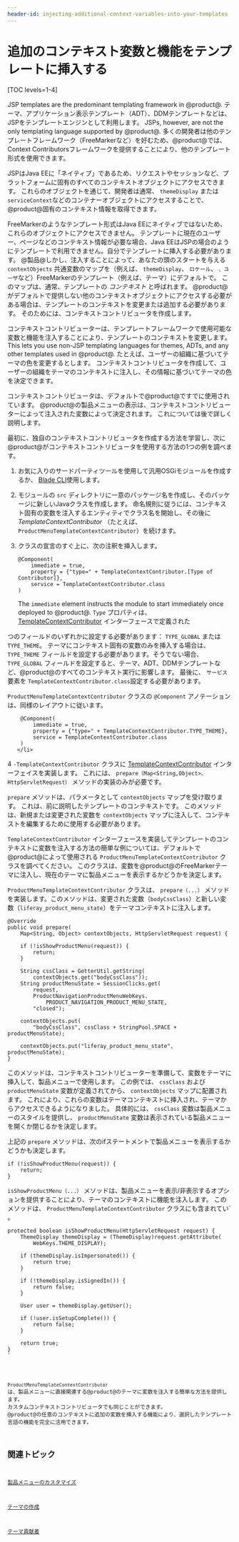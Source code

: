 ```yaml
---
header-id: injecting-additional-context-variables-into-your-templates
---
```


# 追加のコンテキスト変数と機能をテンプレートに挿入する

[TOC levels=1-4]

JSP templates are the predominant templating framework in @product@. テーマ、アプリケーション表示テンプレート（ADT）、DDMテンプレートなどは、JSPをテンプレートエンジンとして利用します。 JSPs, however, are not the only templating language supported by @product@. 多くの開発者は他のテンプレートフレームワーク（FreeMarkerなど）を好むため、@product@では、Context Contributorsフレームワークを提供することにより、他のテンプレート形式を使用できます。

JSPはJava EEに「ネイティブ」であるため、リクエストやセッションなど、プラットフォームに固有のすべてのコンテキストオブジェクトにアクセスできます。 これらのオブジェクトを通じて、開発者は通常、 `themeDisplay` または `serviceContext`などのコンテナーオブジェクトにアクセスすることで、@product@固有のコンテキスト情報を取得できます。

FreeMarkerのようなテンプレート形式はJava EEにネイティブではないため、これらのオブジェクトにアクセスできません。 テンプレートに現在のユーザー、ページなどのコンテキスト情報が必要な場合、Java EEはJSPの場合のようにテンプレートで利用できません。自分でテンプレートに挿入する必要があります。 @製品@しかし、注入することによって、あなたの頭のスタートを与える `contextObjects` 共通変数のマップを（例えば、 `themeDisplay`、 `ロケール`、 `、ユーザ`など）FreeMarkerのテンプレート（例えば、テーマ）にデフォルトで。 このマップは、通常、テンプレートの *コンテキスト* と呼ばれます。 @product@がデフォルトで提供しない他のコンテキストオブジェクトにアクセスする必要がある場合は、テンプレートのコンテキストを変更または追加する必要があります。 そのためには、コンテキストコントリビュータを作成します。

コンテキストコントリビューターは、テンプレートフレームワークで使用可能な変数と機能を注入することにより、テンプレートのコンテキストを変更します。 This lets you use non-JSP templating languages for themes, ADTs, and any other templates used in @product@. たとえば、ユーザーの組織に基づいてテーマの色を変更するとします。 コンテキストコントリビュータを作成して、ユーザーの組織をテーマのコンテキストに注入し、その情報に基づいてテーマの色を決定できます。

コンテキストコントリビュータは、デフォルトで@product@ですでに使用されています。 @product@の製品メニューの表示は、コンテキストコントリビューターによって注入された変数によって決定されます。 これについては後で詳しく説明します。

最初に、独自のコンテキストコントリビュータを作成する方法を学習し、次に@product@がコンテキストコントリビュータを使用する方法の1つの例を調べます。

1.  お気に入りのサードパーティツールを使用して汎用OSGiモジュールを作成するか、 [Blade CLI](/docs/7-1/tutorials/-/knowledge_base/t/blade-cli)使用します。

2.  モジュールの `src` ディレクトリに一意のパッケージ名を作成し、そのパッケージに新しいJavaクラスを作成します。 命名規則に従うには、コンテキスト固有の変数を注入するエンティティでクラス名を開始し、その後に *TemplateContextContributor* （たとえば、 `ProductMenuTemplateContextContributor`）を続けます。

3.  クラスの宣言のすぐ上に、次の注釈を挿入します。
   
        @Component(
            immediate = true,
            property = {"type=" + TemplateContextContributor.[Type of Contributor]},
            service = TemplateContextContributor.class
        )

    The `immediate` element instructs the module to start immediately once deployed to @product@. `Type` プロパティは、 [TemplateContextContributor](@platform-ref@/7.1-latest/javadocs/portal-kernel/com/liferay/portal/kernel/template/TemplateContextContributor.html) インターフェースで定義された

つのフィールドのいずれかに設定する必要があります： `TYPE_GLOBAL` または `TYPE_THEME`。 テーマにコンテキスト固有の変数のみを挿入する場合は、 `TYPE_THEME` フィールドを設定する必要があります。そうでない場合、 `TYPE_GLOBAL` フィールドを設定すると、テーマ、ADT、DDMテンプレートなど、@product@のすべてのコンテキスト実行に影響します。 最後に、 `サービス` 要素を `TemplateContextContributor.class`設定する必要があります。</p> 
   
   `ProductMenuTemplateContextContributor` クラスの `@Component` アノテーションは、同様のレイアウトに従います。
   
        @Component(
            immediate = true,
            property = {"type=" + TemplateContextContributor.TYPE_THEME},
            service = TemplateContextContributor.class
        )
       </li> 
   
   4  `-TemplateContextContributor` クラスに [TemplateContextContributor](@platform-ref@/7.1-latest/javadocs/portal-kernel/com/liferay/portal/kernel/template/TemplateContextContributor.html) インターフェイスを実装します。 これには、 `prepare（Map<String,Object>、HttpServletRequest）` メソッドの実装のみが必要です。
  
  `prepare` メソッドは、パラメータとして `contextObjects` マップを受け取ります。 これは、前に説明したテンプレートのコンテキストです。 このメソッドは、新規または変更された変数を `contextObjects` マップに注入して、コンテキストを編集するために使用する必要があります。</ol> 

`TemplateContextContributor` インターフェースを実装してテンプレートのコンテキストに変数を注入する方法の簡単な例については、デフォルトで@product@によって使用される `ProductMenuTemplateContextContributor` クラスを調べてください。 このクラスは、変数を@product@のFreeMarkerテーマに注入し、現在のテーマに製品メニューを表示するかどうかを決定します。

`ProductMenuTemplateContextContributor` クラスは、 `prepare（...）` メソッドを実装します。このメソッドは、変更された変数（`bodyCssClass`）と新しい変数（`liferay_product_menu_state`）をテーマコンテキストに注入します。

    @Override
    public void prepare(
        Map<String, Object> contextObjects, HttpServletRequest request) {
    
        if (!isShowProductMenu(request)) {
            return;
        }
    
        String cssClass = GetterUtil.getString(
            contextObjects.get("bodyCssClass"));
        String productMenuState = SessionClicks.get(
            request,
            ProductNavigationProductMenuWebKeys.
                PRODUCT_NAVIGATION_PRODUCT_MENU_STATE,
            "closed");
    
        contextObjects.put(
            "bodyCssClass", cssClass + StringPool.SPACE + productMenuState);
    
        contextObjects.put("liferay_product_menu_state", productMenuState);
    }
    

このメソッドは、コンテキストコントリビューターを準備して、変数をテーマに挿入して、製品メニューで使用します。 この例では、 `cssClass` および `productMenuState` 変数が定義されてから、 `contextObjects` マップに配置されます。 これにより、これらの変数はテーマコンテキストに挿入され、テーマからアクセスできるようになりました。 具体的には、 `cssClass` 変数は製品メニューのスタイルを提供し、 `productMenuState` 変数は表示されている製品メニューを開くか閉じるかを決定します。

上記の `prepare` メソッドは、次のifステートメントで製品メニューを表示するかどうかも決定します。

    if (!isShowProductMenu(request)) {
        return;
    }
    

`isShowProductMenu（...）` メソッドは、製品メニューを表示/非表示するオプションを提供することにより、テーマのコンテキストに機能を注入します。 このメソッドは、 `ProductMenuTemplateContextContributor` クラスにも含まれてい` 。</p>

<pre><code>protected boolean isShowProductMenu(HttpServletRequest request) {
    ThemeDisplay themeDisplay = (ThemeDisplay)request.getAttribute(
        WebKeys.THEME_DISPLAY);

    if (themeDisplay.isImpersonated()) {
        return true;
    }

    if (!themeDisplay.isSignedIn()) {
        return false;
    }

    User user = themeDisplay.getUser();

    if (!user.isSetupComplete()) {
        return false;
    }

    return true;
}
`</pre> 

`ProductMenuTemplateContextContributor` は、製品メニューに直接関連する@product@のテーマに変数を注入する簡単な方法を提供します。 カスタムコンテキストコントリビュータでも同じことができます。 @product@の任意のコンテキストに追加の変数を挿入する機能により、選択したテンプレート言語の機能を完全に活用できます。



## 関連トピック

[製品メニューのカスタマイズ](/docs/7-1/tutorials/-/knowledge_base/t/customizing-the-product-menu)

[テーマの作成](/docs/7-1/tutorials/-/knowledge_base/t/creating-themes)

[テーマ貢献者](/docs/7-1/tutorials/-/knowledge_base/t/packaging-independent-ui-resources-for-your-site)
